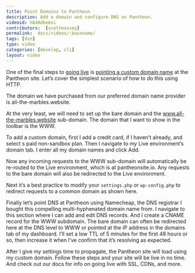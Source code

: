 ```yaml
---
title: Point Domains to Pantheon
description: Add a domain and configure DNS on Pantheon.
videoid: h840dbemsi
contributors:  [scottmassey]
permalink:  docs/videos/:basename/
tags: [dsn]
type: video
categories: [develop, cli]
layout: video
---
```

One of the final steps to [going live](/docs/go-live) is [pointing a custom domain name](/docs/domains) at the Pantheon site. Let’s cover the simplest scenario of how to do this using HTTP.

The domain we have purchased from our preferred domain name provider is all-the-marbles.website.

At the very least, we will need to set up the bare domain and the www.all-the-marbles.website sub-domain. The domain that I want to show in the toolbar is the WWW.

To add a custom domain, first I add a credit card, if I haven’t already, and select s paid non-sandbox plan. Then I navigate to my Live environment’s domain tab. I enter all my domain names and click Add.

Now any incoming requests to the WWW sub-domain will automatically be re-routed to the Live environment, which is at pantheonsite.io. Any requests to the bare domain will also be redirected to the Live environment.


Next it’s a best practice to modify your `settings.php` or `wp-config.php` to redirect requests to a common domain as shown here.

Finally let’s point DNS at Pantheon using Namecheap, the DNS registrar I bought this compelling multi-hyphenated domain name from. I navigate to this section where I can add and edit DNS records. And I create a CNAME record for the WWW subdomain. The bare domain can often be redirected here at the DNS level to WWW or pointed at the IP address in the domains tab of my dashboard. I’ll set a low TTL of 5 minutes for the first 48 hours or so, then increase it when I’ve confirm that it’s resolving as expected.


After I give my settings time to propagate, the Pantheon site will load using my custom domain. Follow these steps and your site will be live in no time. And check out our docs for info on going live with SSL, CDNs, and more.
